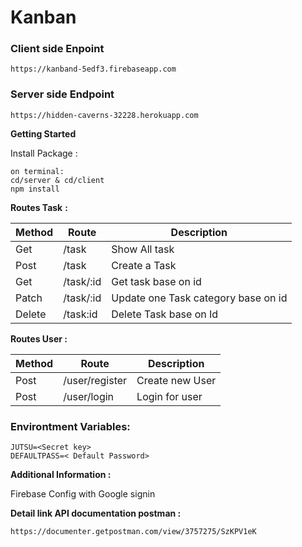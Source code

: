 # Kanban

### Client side Enpoint

```
https://kanband-5edf3.firebaseapp.com
```

###  Server side Endpoint

```
https://hidden-caverns-32228.herokuapp.com
```

**Getting Started**

Install Package :

```
on terminal:
cd/server & cd/client
npm install
```

**Routes Task** **:**

| Method | Route     | Description                         |
| ------ | --------- | ----------------------------------- |
| Get    | /task     | Show All task                       |
| Post   | /task     | Create a Task                       |
| Get    | /task/:id | Get task base on id                 |
| Patch  | /task/:id | Update one Task category base on id |
| Delete | /task:id  | Delete Task base on Id              |

**Routes User :**

| Method | Route          | Description     |
| ------ | -------------- | --------------- |
| Post   | /user/register | Create new User |
| Post   | /user/login    | Login for user  |

### Environtment Variables:

```
JUTSU=<Secret key>
DEFAULTPASS=< Default Password>
```

**Additional Information :**

Firebase Config with Google signin 



**Detail link API documentation postman :**

```
https://documenter.getpostman.com/view/3757275/SzKPV1eK
```

